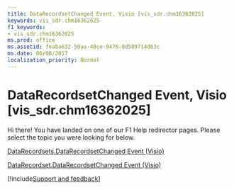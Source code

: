 ```yaml
---
title: DataRecordsetChanged Event, Visio [vis_sdr.chm16362025]
keywords: vis_sdr.chm16362025
f1_keywords:
- vis_sdr.chm16362025
ms.prod: office
ms.assetid: feaba632-50aa-48ce-9476-8d509714d63c
ms.date: 06/08/2017
localization_priority: Normal
---
```



# DataRecordsetChanged Event, Visio [vis_sdr.chm16362025]

Hi there! You have landed on one of our F1 Help redirector pages. Please select the topic you were looking for below.

[DataRecordsets.DataRecordsetChanged Event (Visio)](https://msdn.microsoft.com/library/a0016ac9-bf63-ea19-2e82-bf90a67c4545%28Office.15%29.aspx)

[DataRecordset.DataRecordsetChanged Event (Visio)](https://msdn.microsoft.com/library/44ee69e9-1c10-0d44-ccf4-d1787a261759%28Office.15%29.aspx)

[!include[Support and feedback](~/includes/feedback-boilerplate.md)]